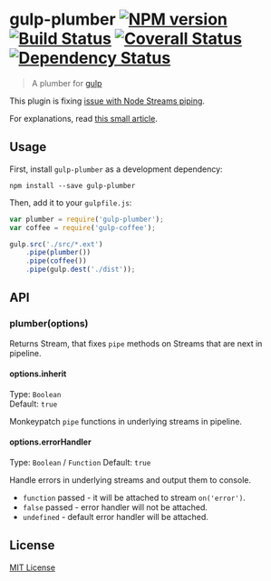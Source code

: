 # gulp-plumber [![NPM version][npm-image]][npm-url] [![Build Status][travis-image]][travis-url] [![Coverall Status][coverall-image]][coverall-url] [![Dependency Status][depstat-image]][depstat-url]

> A plumber for [gulp](https://github.com/wearefractal/gulp)

This plugin is fixing [issue with Node Streams piping](https://github.com/gulpjs/gulp/issues/91).

For explanations, read [this small article](https://gist.github.com/floatdrop/8269868).

## Usage

First, install `gulp-plumber` as a development dependency:

```shell
npm install --save gulp-plumber
```

Then, add it to your `gulpfile.js`:

```javascript
var plumber = require('gulp-plumber');
var coffee = require('gulp-coffee');

gulp.src('./src/*.ext')
	.pipe(plumber())
	.pipe(coffee())
	.pipe(gulp.dest('./dist'));
```

## API

### plumber(options)

Returns Stream, that fixes `pipe` methods on Streams that are next in pipeline.

#### options.inherit
Type: `Boolean`  
Default: `true`

Monkeypatch `pipe` functions in underlying streams in pipeline.

#### options.errorHandler
Type: `Boolean` / `Function`
Default: `true`

Handle errors in underlying streams and output them to console.
 * `function` passed - it will be attached to stream `on('error')`.
 * `false` passed - error handler will not be attached.
 * `undefined` - default error handler will be attached.

## License

[MIT License](http://en.wikipedia.org/wiki/MIT_License)

[npm-url]: https://npmjs.org/package/gulp-plumber
[npm-image]: https://badge.fury.io/js/gulp-plumber.png

[travis-url]: http://travis-ci.org/floatdrop/gulp-plumber
[travis-image]: https://secure.travis-ci.org/floatdrop/gulp-plumber.png?branch=master

[coverall-url]: https://coveralls.io/r/floatdrop/gulp-plumber
[coverall-image]: https://coveralls.io/repos/floatdrop/gulp-plumber/badge.png

[depstat-url]: https://david-dm.org/floatdrop/gulp-plumber
[depstat-image]: https://david-dm.org/floatdrop/gulp-plumber.png
